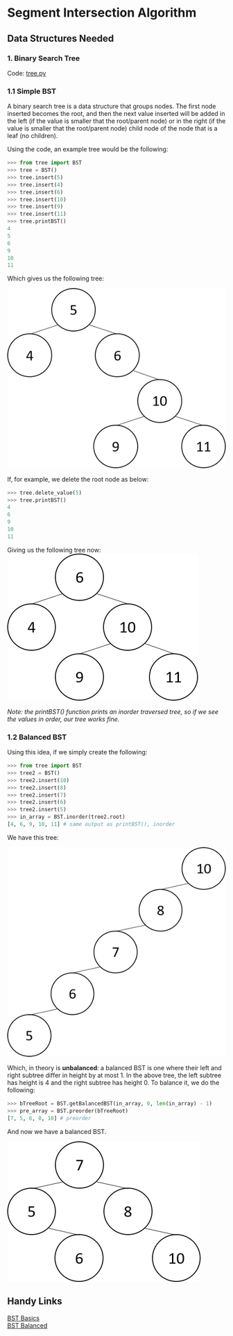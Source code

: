 # Segment Intersection Algorithm
## Data Structures Needed

### 1. Binary Search Tree

Code: [tree.py](https://github.com/the-other-mariana/computational-geometry/blob/master/segment-intersection/tree.py)

### 1.1 Simple BST

A binary search tree is a data structure that groups nodes. The first node inserted becomes the root, and then the next value inserted will be added in the left (if the value is smaller that the root/parent node) or in the right (if the value is smaller that the root/parent node) child node of the node that is a leaf (no children). <br />

Using the code, an example tree would be the following:
```python
>>> from tree import BST
>>> tree = BST()
>>> tree.insert(5)
>>> tree.insert(4)
>>> tree.insert(6)
>>> tree.insert(10)
>>> tree.insert(9)
>>> tree.insert(11)
>>> tree.printBST()
4
5
6
9
10
11
```
Which gives us the following tree: <br />

![image](https://github.com/the-other-mariana/computational-geometry/blob/master/segment-intersection/res/tree-insert-example.png?raw=true) <br />

If, for example, we delete the root node as below: <br />
```python
>>> tree.delete_value(5)
>>> tree.printBST()
4
6
9
10
11
```
Giving us the following tree now: <br/>
![image](https://github.com/the-other-mariana/computational-geometry/blob/master/segment-intersection/res/tree-delete-example.png?raw=true) <br />

*Note: the printBST() function prints an inorder traversed tree, so if we see the values in order, our tree works fine.*

### 1.2 Balanced BST

Using this idea, if we simply create the following: <br />
```python
>>> from tree import BST
>>> tree2 = BST()
>>> tree2.insert(10)
>>> tree2.insert(8)
>>> tree2.insert(7)
>>> tree2.insert(6)
>>> tree2.insert(5)
>>> in_array = BST.inorder(tree2.root)
[4, 6, 9, 10, 11] # same output as printBST(), inorder
```
We have this tree: <br />

![image](https://github.com/the-other-mariana/computational-geometry/blob/master/segment-intersection/res/unbalanced.png?raw=true) <br />

Which, in theory is **unbalanced**: a balanced BST is one where their left and right subtree differ in height by at most 1. In the above tree, the left subtree has height is 4 and the right subtree has height 0. To balance it, we do the following: <br />

```python
>>> bTreeRoot = BST.getBalancedBST(in_array, 0, len(in_array) - 1)
>>> pre_array = BST.preorder(bTreeRoot)
[7, 5, 6, 8, 10] # preorder
```

And now we have a balanced BST.

![image](https://github.com/the-other-mariana/computational-geometry/blob/master/segment-intersection/res/balanced.png?raw=true) <br />

## Handy Links

[BST Basics](https://www.youtube.com/watch?v=Zaf8EOVa72I) <br />
[BST Balanced](https://www.youtube.com/watch?v=VCTP81Ij-EM)
